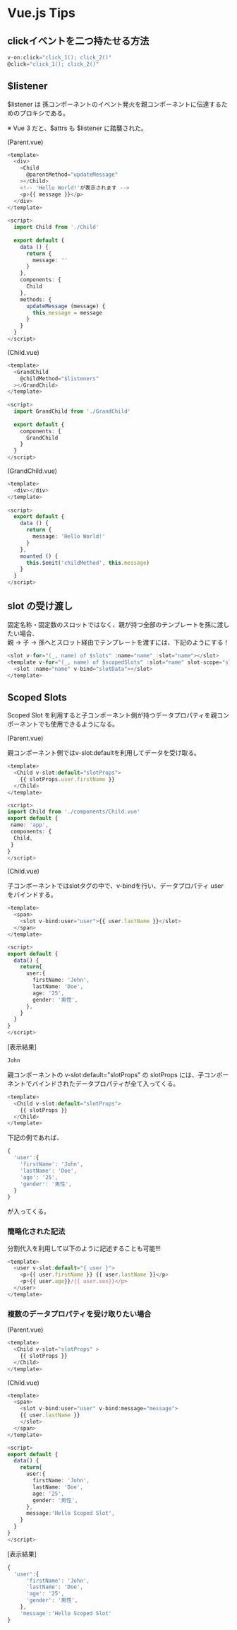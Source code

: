 # Vue.js Tips

## clickイベントを二つ持たせる方法

```ts
v-on:click="click_1(); click_2()"
@click="click_1(); click_2()"
```

## $listener

$listener は 孫コンポーネントのイベント発火を親コンポーネントに伝達するためのプロキシである。

※ Vue 3 だと、$attrs も $listener に踏襲された。

(Parent.vue)
```ts
<template>
  <div>
    <Child
      @parentMethod="updateMessage"
    ></Child>
    <!-- 'Hello World!'が表示されます -->
    <p>{{ message }}</p>
  </div>
</template>
 
<script>
  import Child from './Child'
 
  export default {
    data () {
      return {
        message: ''
      }
    },
    components: {
      Child
    },
    methods: {
      updateMessage (message) {
        this.message = message
      }
    }
  }
</script>

```

(Child.vue)
```ts
<template>
  <GrandChild
    @childMethod="$listeners"
  ></GrandChild>
</template>
 
<script>
  import GrandChild from './GrandChild'
   
  export default {
    components: {
      GrandChild
    }
  }
</script>
```

(GrandChild.vue)

```ts
<template>
  <div></div>
</template>
 
<script>
  export default {
    data () {
      return {
        message: 'Hello World!'
      }
    },
    mounted () {
      this.$emit('childMethod', this.message)
    }
  }
</script>

```

## slot の受け渡し

固定名称・固定数のスロットではなく、親が持つ全部のテンプレートを孫に渡したい場合、  
親 -> 子 -> 孫へとスロット経由でテンプレートを渡すには、下記のようにする！

```ts
<slot v-for="(_, name) of $slots" :name="name" :slot="name"></slot>
<template v-for="(_, name) of $scopedSlots" :slot="name" slot-scope="slotData">
  <slot :name="name" v-bind="slotData"></slot>
</template>
```

## Scoped Slots

Scoped Slot を利用すると子コンポーネント側が持つデータプロパティを親コンポーネントでも使用できるようになる。  

(Parent.vue)

親コンポーネント側ではv-slot:defaultを利用してデータを受け取る。

```ts
<template>
  <Child v-slot:default="slotProps">
    {{ slotProps.user.firstName }}
  </Child>
</template>

<script>
import Child from './components/Child.vue'
export default {
 name: 'app',
 components: {
  Child,
 }
}
</script>

```

(Child.vue)

子コンポーネントではslotタグの中で、v-bindを行い、データプロパティ user をバインドする。

```ts
<template>
  <span>
    <slot v-bind:user="user">{{ user.lastName }}</slot>
  </span>
</template>

<script>
export default {
  data() {
    return{
      user:{
        firstName: 'John',
        lastName: 'Doe',
        age: '25',
        gender: '男性',
      },
    }
  }
}
</script>

```

[表示結果]  

```ts
John
```

親コンポーネントの v-slot:default="slotProps" の slotProps には、子コンポーネントでバインドされたデータプロパティが全て入ってくる。  

```ts
<template>
  <Child v-slot:default="slotProps">
    {{ slotProps }}
  </Child>
</template>
```

下記の例であれば、

```ts
{
  'user':{
    'firstName': 'John',
    'lastName': 'Doe',
    'age': '25',
    'gender': '男性',
  }
}
```

が入ってくる。

### 簡略化された記法

分割代入を利用して以下のように記述することも可能!!!

```ts
<template>
  <user v-slot:default="{ user }">
    <p>{{ user.firstName }} {{ user.lastName }}</p>
    <p>{{ user.age}}/{{ user.sex}}</p>
  </user>
</template>
```

### 複数のデータプロパティを受け取りたい場合

(Parent.vue)

```ts
<template>
  <Child v-slot="slotProps" >
    {{ slotProps }}
  </Child>
</template>
```

(Child.vue)

```ts
<template>
  <span>
    <slot v-bind:user="user" v-bind:message="message">
    {{ user.lastName }}
    </slot>
  </span>
</template>

<script>
export default {
  data() {
    return{
      user:{
        firstName: 'John',
        lastName: 'Doe',
        age: '25',
        gender: '男性',
      },
      message:'Hello Scoped Slot',
    }
  }
}
</script>
```

[表示結果]

```ts
{
  'user':{
      'firstName': 'John',
      'lastName': 'Doe',
      'age': '25',
      'gender': '男性',
    },
    'message':'Hello Scoped Slot'
}
```
